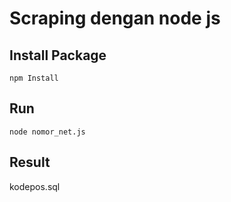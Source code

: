 # Scraping dengan node js

## Install Package

```npm Install```

## Run
```node nomor_net.js```

## Result
kodepos.sql